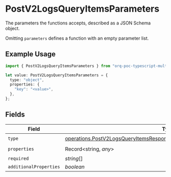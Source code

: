 # PostV2LogsQueryItemsParameters

The parameters the functions accepts, described as a JSON Schema object. 

 Omitting `parameters` defines a function with an empty parameter list.

## Example Usage

```typescript
import { PostV2LogsQueryItemsParameters } from "orq-poc-typescript-multi-env-version/models/operations";

let value: PostV2LogsQueryItemsParameters = {
  type: "object",
  properties: {
    "key": "<value>",
  },
};
```

## Fields

| Field                                                                                                                                                                  | Type                                                                                                                                                                   | Required                                                                                                                                                               | Description                                                                                                                                                            |
| ---------------------------------------------------------------------------------------------------------------------------------------------------------------------- | ---------------------------------------------------------------------------------------------------------------------------------------------------------------------- | ---------------------------------------------------------------------------------------------------------------------------------------------------------------------- | ---------------------------------------------------------------------------------------------------------------------------------------------------------------------- |
| `type`                                                                                                                                                                 | [operations.PostV2LogsQueryItemsResponse200ApplicationJSONResponseBodyType](../../models/operations/postv2logsqueryitemsresponse200applicationjsonresponsebodytype.md) | :heavy_check_mark:                                                                                                                                                     | N/A                                                                                                                                                                    |
| `properties`                                                                                                                                                           | Record<string, *any*>                                                                                                                                                  | :heavy_check_mark:                                                                                                                                                     | N/A                                                                                                                                                                    |
| `required`                                                                                                                                                             | *string*[]                                                                                                                                                             | :heavy_minus_sign:                                                                                                                                                     | N/A                                                                                                                                                                    |
| `additionalProperties`                                                                                                                                                 | *boolean*                                                                                                                                                              | :heavy_minus_sign:                                                                                                                                                     | N/A                                                                                                                                                                    |